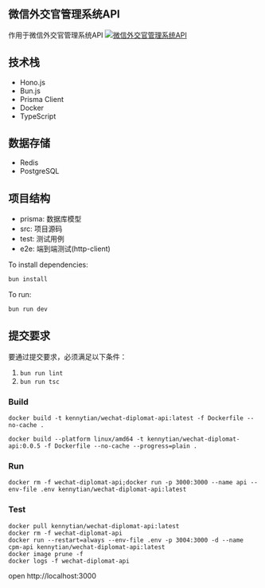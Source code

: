 ## 微信外交官管理系统API

作用于微信外交官管理系统API
[![微信外交官管理系统API](https://github.com/effortless-innovations/wechat-diplomat-api/actions/workflows/master.yaml/badge.svg)](https://github.com/effortless-innovations/wechat-diplomat-api/actions/workflows/master.yaml)

## 技术栈
- Hono.js
- Bun.js
- Prisma Client
- Docker
- TypeScript

## 数据存储
- Redis
- PostgreSQL

## 项目结构
- prisma: 数据库模型
- src: 项目源码
- test: 测试用例
- e2e: 端到端测试(http-client)

To install dependencies:

```bash
bun install
```

To run:

```bash
bun run dev
```
## 提交要求
要通过提交要求，必须满足以下条件：
1. `bun run lint`
2. `bun run tsc`

### Build
```shell
docker build -t kennytian/wechat-diplomat-api:latest -f Dockerfile --no-cache .

docker build --platform linux/amd64 -t kennytian/wechat-diplomat-api:0.0.5 -f Dockerfile --no-cache --progress=plain .
```

### Run
```shell
docker rm -f wechat-diplomat-api;docker run -p 3000:3000 --name api --env-file .env kennytian/wechat-diplomat-api:latest
```

### Test
```shell
docker pull kennytian/wechat-diplomat-api:latest
docker rm -f wechat-diplomat-api
docker run --restart=always --env-file .env -p 3004:3000 -d --name cpm-api kennytian/wechat-diplomat-api:latest
docker image prune -f
docker logs -f wechat-diplomat-api
```

open http://localhost:3000
